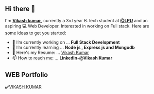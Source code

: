 ## Hi there 👋

I'm **[Vikash kumar](https://vikashkumar3428.github.io/myreactportfolio/#/)**, currently a 3rd year B.Tech student at **[@LPU](https://www.lpu.in/)** and an aspiring 💻 Web Developer. Interested in working on Full stack. 
Here are some ideas to get you started:

- 🔭 I’m currently working on ...  **Full Stack Development**
- 🌱 I’m currently learning ...  **Node js , Express js and Mongodb**
- 📃 Here's my Resume: ... [Vikash Kumar](https://github.com/Vikashkumar3428/Resume/blob/master/Vikash%20kumar-Resume.pdf)
- 📫 How to reach me: ... 
     **[LinkedIn-@Vikash Kumar](https://www.linkedin.com/in/vikash-kumar-b94847190/)**
     
     
## WEB Portfolio 
   ✔️[VIKASH KUMAR](https://vikashkumar3428.github.io/myreactportfolio/#/)
